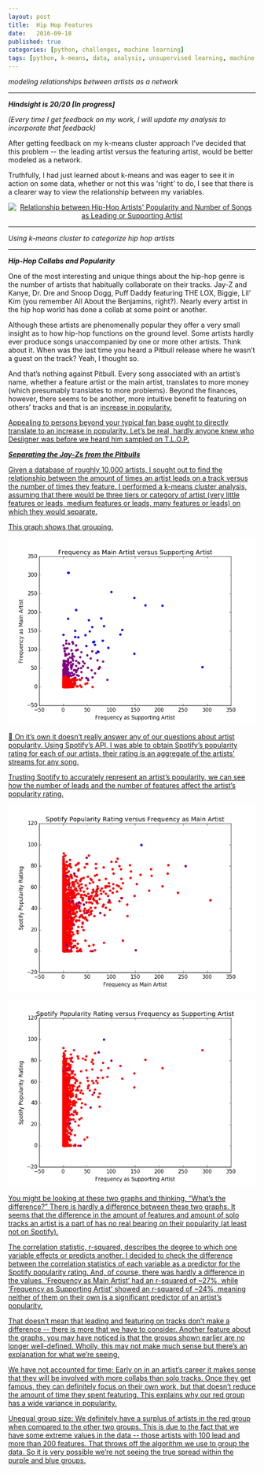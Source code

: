 ```yaml
---
layout: post
title:  Hip Hop Features
date:   2016-09-18
published: true
categories: [python, challenges, machine learning]
tags: [python, k-means, data, analysis, unsupervised learning, machine learning]
---
```

*modeling relationships between artists as a network*

****************
***Hindsight is 20/20 [In progress]***

*(Every time I get feedback on my work, I will update my analysis to incorporate that feedback)*

After getting feedback on my k-means cluster approach I've decided that this problem -- the leading artist versus the featuring artist, would be better modeled as a network.

Truthfully, I had just learned about k-means and was eager to see it in action on some data, whether or not this was  'right' to do, I see that there is a clearer way to view the relationship between my variables.

<div>
    <a href="https://plot.ly/~williams11/6/" target="blank" title="Relationship between Hip-Hop Artists&#39; Popularity and Number of Songs as Leading or Supporting Artist" style="display: block; text-align: center;"><img src="https://plot.ly/~williams11/6.png" alt="Relationship between Hip-Hop Artists&#39; Popularity and Number of Songs as Leading or Supporting Artist" style="max-width: 100%;width: 600px;"  width="600" onerror="this.onerror=null;this.src='https://plot.ly/404.png';" /></a>
    <script data-plotly="williams11:6"  src="https://plot.ly/embed.js" async></script>
</div>


---
*Using k-means cluster to categorize hip hop artists*

***************
***Hip-Hop Collabs and Popularity***


One of the most interesting and unique things about the hip-hop genre is the
number of artists that habitually collaborate on their tracks. Jay-Z and Kanye,
Dr. Dre and Snoop Dogg, Puff Daddy featuring THE LOX, Biggie, Lil’ Kim (you
remember All About the Benjamins, right?). Nearly every artist in the hip hop
world has done a collab at some point or another.

Although these artists are phenomenally popular they offer a very small insight
as to how hip-hop functions on the ground level. Some artists hardly ever
produce songs unaccompanied by one or more other artists. Think about it. When
was the last time you heard a Pitbull release where he wasn’t a guest on the
track? Yeah, I thought so.

And that’s nothing against Pitbull. Every song associated with an artist’s name,
whether a feature artist or the main artist, translates to more money (which
presumably translates to more problems). Beyond the finances, however, there
seems to be another, more intuitive benefit to featuring on others’ tracks and
that is an <u>increase in popularity.

Appealing to persons beyond your typical fan base ought to directly translate
to an increase in popularity. Let’s be real, hardly anyone knew who Desiigner
was before we heard him sampled on T.L.O.P.

***Separating the Jay-Zs from the Pitbulls***

Given a database of roughly 10,000 artists, I sought out to find the relationship
between the amount of times an artist leads on a track versus the number of
times they feature. I performed a k-means cluster analysis, assuming that there would be
three tiers or category of artist (very little features or leads, medium features
or leads, many features or leads) on which they would separate.



This graph shows that grouping.

![](/assets/Main_v_support.png)





On it’s own it doesn’t really answer any of our questions about artist popularity.
Using Spotify’s API, I was able to obtain Spotify’s popularity rating for each
of our artists, their rating is an aggregate of the artists' streams for any song.

Trusting Spotify to accurately represent an artist’s popularity, we can see how
the number of leads and the number of features affect the artist’s popularity rating.

![](/assets/Main_v_popularity.png)

![](/assets/MSupport_v_popularity.png)




You might be looking at these two graphs and thinking, “What’s the difference?”
There is hardly a difference between these two graphs. It seems that
the difference in the amount of features and amount of solo tracks an artist is
a part of has no real bearing on their popularity (at least not on Spotify).


The correlation statistic, r-squared, describes the degree to which one variable
effects or predicts another. I decided to check the difference between the
correlation statistics of each variable as a predictor for the Spotify popularity
rating. And, of course, there was hardly a difference in the values.
‘Frequency as Main Artist’ had an r-squared of ~27%, while ‘Frequency as Supporting
Artist’ showed an r-squared of ~24%, meaning neither of them on their own is a
significant predictor of an artist’s popularity.

That doesn’t mean that leading and featuring on tracks don’t make a difference -- there
is more that we have to consider. Another feature about the graphs, you may have
noticed is that the groups shown earlier are no longer well-defined. Wholly, this
may not make much sense but there’s an explanation for what we’re seeing.

We have not accounted for time: Early on in an artist’s career it makes sense that
they will be involved with more collabs than solo tracks. Once they get famous,
they can definitely focus on their own work, but that doesn’t reduce the amount
of time they spent featuring. This explains why our red group has a wide variance
in popularity.

Unequal group size: We definitely have a surplus of artists in the red group when
compared to the other two groups. This is due to the fact that we have some extreme
values in the data -- those artists with 100 lead and more than 200 features.
That throws off the algorithm we use to group the data. So it is very possible
we’re not seeing the true spread within the purple and blue groups.
